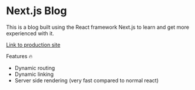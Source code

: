 # Next.js Blog
This is a blog built using the React framework Next.js to learn and get more experienced with it.

[Link to production site](https://blog.ovdb.tech)

Features 🔥
- Dynamic routing
- Dynamic linking
- Server side rendering (very fast compared to normal react)
